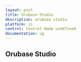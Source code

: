 ```yaml
---
layout: post
title: Orubase-Studio
description: orubase studio
platform: js
control: Control Name undefined
documentation: ug
---
```


## Orubase Studio

